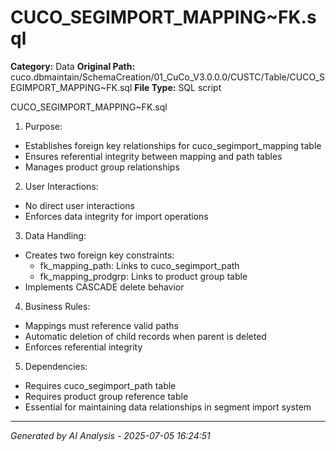# CUCO_SEGIMPORT_MAPPING~FK.sql

**Category:** Data
**Original Path:** cuco.dbmaintain/SchemaCreation/01_CuCo_V3.0.0.0/CUSTC/Table/CUCO_SEGIMPORT_MAPPING~FK.sql
**File Type:** SQL script

CUCO_SEGIMPORT_MAPPING~FK.sql
1. Purpose:
- Establishes foreign key relationships for cuco_segimport_mapping table
- Ensures referential integrity between mapping and path tables
- Manages product group relationships

2. User Interactions:
- No direct user interactions
- Enforces data integrity for import operations

3. Data Handling:
- Creates two foreign key constraints:
  - fk_mapping_path: Links to cuco_segimport_path
  - fk_mapping_prodgrp: Links to product group table
- Implements CASCADE delete behavior

4. Business Rules:
- Mappings must reference valid paths
- Automatic deletion of child records when parent is deleted
- Enforces referential integrity

5. Dependencies:
- Requires cuco_segimport_path table
- Requires product group reference table
- Essential for maintaining data relationships in segment import system

---
*Generated by AI Analysis - 2025-07-05 16:24:51*
